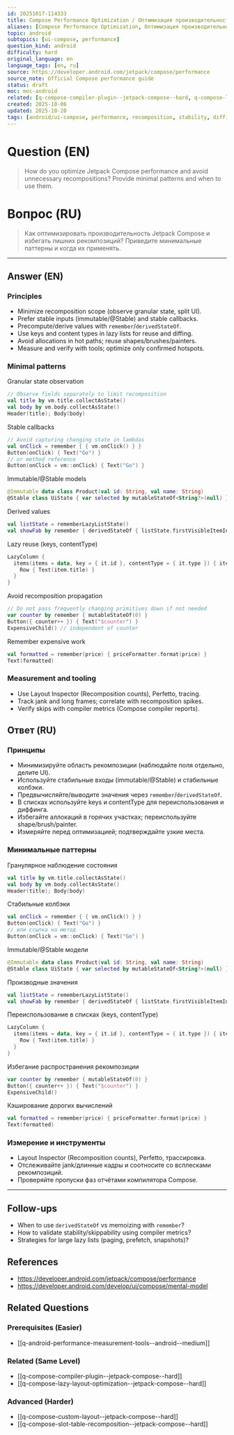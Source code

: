 ```yaml
---
id: 20251017-114333
title: Compose Performance Optimization / Оптимизация производительности Compose
aliases: [Compose Performance Optimization, Оптимизация производительности Compose]
topic: android
subtopics: [ui-compose, performance]
question_kind: android
difficulty: hard
original_language: en
language_tags: [en, ru]
source: https://developer.android.com/jetpack/compose/performance
source_note: Official Compose performance guide
status: draft
moc: moc-android
related: [q-compose-compiler-plugin--jetpack-compose--hard, q-compose-lazy-layout-optimization--jetpack-compose--hard, q-android-performance-measurement-tools--android--medium]
created: 2025-10-06
updated: 2025-10-20
tags: [android/ui-compose, performance, recomposition, stability, difficulty/hard]
---
```

# Question (EN)
> How do you optimize Jetpack Compose performance and avoid unnecessary recompositions? Provide minimal patterns and when to use them.

# Вопрос (RU)
> Как оптимизировать производительность Jetpack Compose и избегать лишних рекомпозиций? Приведите минимальные паттерны и когда их применять.

---

## Answer (EN)

### Principles
- Minimize recomposition scope (observe granular state, split UI).
- Prefer stable inputs (immutable/@Stable) and stable callbacks.
- Precompute/derive values with `remember`/`derivedStateOf`.
- Use keys and content types in lazy lists for reuse and diffing.
- Avoid allocations in hot paths; reuse shapes/brushes/painters.
- Measure and verify with tools; optimize only confirmed hotspots.

### Minimal patterns

Granular state observation
```kotlin
// Observe fields separately to limit recomposition
val title by vm.title.collectAsState()
val body by vm.body.collectAsState()
Header(title); Body(body)
```

Stable callbacks
```kotlin
// Avoid capturing changing state in lambdas
val onClick = remember { { vm.onClick() } }
Button(onClick) { Text("Go") }
// or method reference
Button(onClick = vm::onClick) { Text("Go") }
```

Immutable/@Stable models
```kotlin
@Immutable data class Product(val id: String, val name: String)
@Stable class UiState { var selected by mutableStateOf<String?>(null) }
```

Derived values
```kotlin
val listState = rememberLazyListState()
val showFab by remember { derivedStateOf { listState.firstVisibleItemIndex > 0 } }
```

Lazy reuse (keys, contentType)
```kotlin
LazyColumn {
  items(items = data, key = { it.id }, contentType = { it.type }) { item ->
    Row { Text(item.title) }
  }
}
```

Avoid recomposition propagation
```kotlin
// Do not pass frequently changing primitives down if not needed
var counter by remember { mutableStateOf(0) }
Button({ counter++ }) { Text("$counter") }
ExpensiveChild() // independent of counter
```

Remember expensive work
```kotlin
val formatted = remember(price) { priceFormatter.format(price) }
Text(formatted)
```

### Measurement and tooling
- Use Layout Inspector (Recomposition counts), Perfetto, tracing.
- Track jank and long frames; correlate with recomposition spikes.
- Verify skips with compiler metrics (Compose compiler reports).

## Ответ (RU)

### Принципы
- Минимизируйте область рекомпозиции (наблюдайте поля отдельно, делите UI).
- Используйте стабильные входы (immutable/@Stable) и стабильные колбэки.
- Предвычисляйте/выводите значения через `remember`/`derivedStateOf`.
- В списках используйте keys и contentType для переиспользования и диффинга.
- Избегайте аллокаций в горячих участках; переиспользуйте shape/brush/painter.
- Измеряйте перед оптимизацией; подтверждайте узкие места.

### Минимальные паттерны

Гранулярное наблюдение состояния
```kotlin
val title by vm.title.collectAsState()
val body by vm.body.collectAsState()
Header(title); Body(body)
```

Стабильные колбэки
```kotlin
val onClick = remember { { vm.onClick() } }
Button(onClick) { Text("Go") }
// или ссылка на метод
Button(onClick = vm::onClick) { Text("Go") }
```

Immutable/@Stable модели
```kotlin
@Immutable data class Product(val id: String, val name: String)
@Stable class UiState { var selected by mutableStateOf<String?>(null) }
```

Производные значения
```kotlin
val listState = rememberLazyListState()
val showFab by remember { derivedStateOf { listState.firstVisibleItemIndex > 0 } }
```

Переиспользование в списках (keys, contentType)
```kotlin
LazyColumn {
  items(items = data, key = { it.id }, contentType = { it.type }) { item ->
    Row { Text(item.title) }
  }
}
```

Избегание распространения рекомпозиции
```kotlin
var counter by remember { mutableStateOf(0) }
Button({ counter++ }) { Text("$counter") }
ExpensiveChild()
```

Кэширование дорогих вычислений
```kotlin
val formatted = remember(price) { priceFormatter.format(price) }
Text(formatted)
```

### Измерение и инструменты
- Layout Inspector (Recomposition counts), Perfetto, трассировка.
- Отслеживайте jank/длинные кадры и соотносите со всплесками рекомпозиций.
- Проверяйте пропуски фаз отчётами компилятора Compose.

---

## Follow-ups
- When to use `derivedStateOf` vs memoizing with `remember`?
- How to validate stability/skippability using compiler metrics?
- Strategies for large lazy lists (paging, prefetch, snapshots)?

## References
- https://developer.android.com/jetpack/compose/performance
- https://developer.android.com/develop/ui/compose/mental-model

## Related Questions

### Prerequisites (Easier)
- [[q-android-performance-measurement-tools--android--medium]]

### Related (Same Level)
- [[q-compose-compiler-plugin--jetpack-compose--hard]]
- [[q-compose-lazy-layout-optimization--jetpack-compose--hard]]

### Advanced (Harder)
- [[q-compose-custom-layout--jetpack-compose--hard]]
- [[q-compose-slot-table-recomposition--jetpack-compose--hard]]
